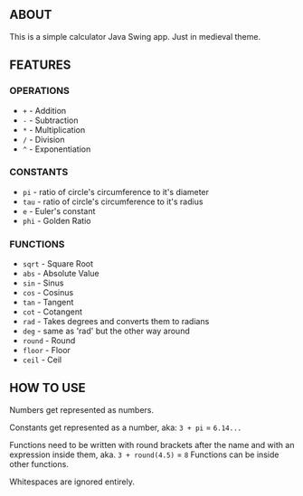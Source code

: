 ## ABOUT

This is a simple calculator Java Swing app. Just in medieval theme.

## FEATURES

### OPERATIONS

- `+` - Addition
- `-` - Subtraction
- `*` - Multiplication
- `/` - Division
- `^` - Exponentiation

### CONSTANTS

- `pi` - ratio of circle's circumference to it's diameter
- `tau` - ratio of circle's circumference to it's radius
- `e` - Euler's constant
- `phi` - Golden Ratio

### FUNCTIONS

- `sqrt` - Square Root
- `abs` - Absolute Value
- `sin` - Sinus
- `cos` - Cosinus
- `tan` - Tangent
- `cot` - Cotangent
- `rad` - Takes degrees and converts them to radians
- `deg` - same as 'rad' but the other way around
- `round` - Round
- `floor` - Floor
- `ceil` - Ceil

## HOW TO USE

Numbers get represented as numbers.

Constants get represented as a number, aka: `3 + pi` = `6.14...`

Functions need to be written with round brackets after the name and with an expression inside them, aka. `3 + round(4.5)` = `8`
Functions can be inside other functions.

Whitespaces are ignored entirely.